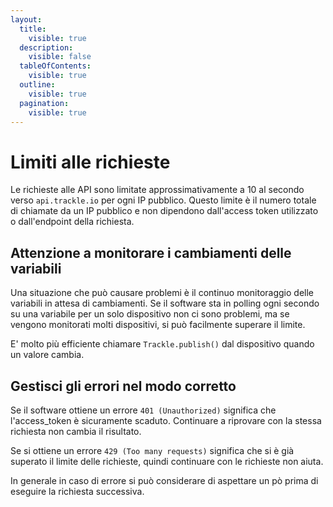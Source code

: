 ```yaml
---
layout:
  title:
    visible: true
  description:
    visible: false
  tableOfContents:
    visible: true
  outline:
    visible: true
  pagination:
    visible: true
---
```


# Limiti alle richieste

Le richieste alle API sono limitate approssimativamente a 10 al secondo verso `api.trackle.io` per ogni IP pubblico. Questo limite è il numero totale di chiamate da un IP pubblico e non dipendono dall'access token utilizzato o dall'endpoint della richiesta.

## **Attenzione a monitorare i cambiamenti delle variabili** <a href="#beware-of-monitoring-variables-for-change" id="beware-of-monitoring-variables-for-change"></a>

Una situazione che può causare problemi è il continuo monitoraggio delle variabili in attesa di cambiamenti. Se il software sta in polling ogni secondo su una variabile per un solo dispositivo non ci sono problemi, ma se vengono monitorati molti dispositivi, si può facilmente superare il limite.

E' molto più efficiente chiamare `Trackle.publish()` dal dispositivo quando un valore cambia.

## **Gestisci gli errori nel modo corretto** <a href="#make-sure-you-handle-error-conditions-properly" id="make-sure-you-handle-error-conditions-properly"></a>

Se il software ottiene un errore `401 (Unauthorized)` significa che l'access\_token è sicuramente scaduto. Continuare a riprovare con la stessa richiesta non cambia il risultato.

Se si ottiene un errore `429 (Too many requests)` significa che si è già superato il limite delle richieste, quindi continuare con le richieste non aiuta.&#x20;

In generale in caso di errore si può considerare di aspettare un pò prima di eseguire la richiesta successiva.
